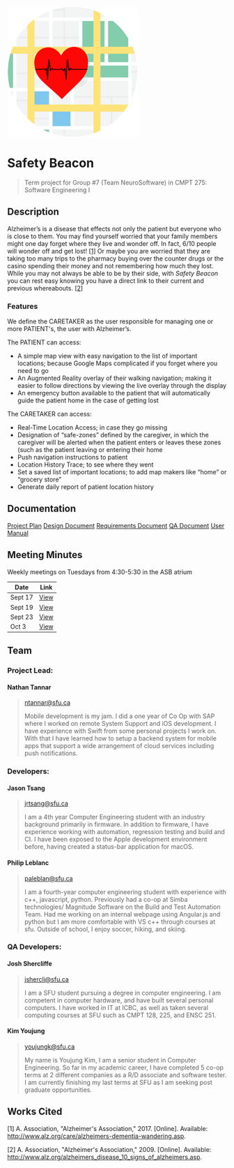 <img src="./SafetyBeacon/Assets/SafetyBeaconLogo.png" width="300"></img>

# Safety Beacon

> Term project for Group #7 (Team NeuroSoftware) in CMPT 275: Software Engineering I

## Description

Alzheimer’s is a disease that effects not only the patient but everyone who is close to them. You may find yourself worried that your family members might one day forget where they live and wonder off. In fact, 6/10 people will wonder off and get lost! [[1]](http://www.alz.org/care/alzheimers-dementia-wandering.asp) Or maybe you are worried that they are taking too many trips to the pharmacy buying over the counter drugs or the casino spending their money and not remembering how much they lost. While you may not always be able to be by their side, with *Safety Beacon* you can rest easy knowing you have a direct link to their current and previous whereabouts. [[2]](http://www.alz.org/alzheimers_disease_10_signs_of_alzheimers.asp)

### Features

We define the CARETAKER as the user responsible for managing one or more PATIENT's, the user with Alzheimer’s.

The PATIENT can access:

- A simple map view with easy navigation to the list of important locations; because Google Maps complicated if you forget where you need to go
- An Augmented Reality overlay of their walking navigation; making it easier to follow directions by viewing the live overlay through the display
- An emergency button available to the patient that will automatically guide the patient home in the case of getting lost

The CARETAKER can access:

- Real-Time Location Access; in case they go missing
- Designation of “safe-zones” defined by the caregiver, in which the caregiver will be alerted when the patient enters or leaves these zones (such as the patient leaving or entering their home
- Push navigation instructions to patient
- Location History Trace; to see where they went
- Set a saved list of important locations; to add map makers like “home” or “grocery store”
- Generate daily report of patient location history

## Documentation

[Project Plan](./docs/Group-07-ProjectPlan.pdf)
[Design Document](./docs/Group-07-Design.pdf)
[Requirements Document](./docs/Group-07-Requirements.pdf)
[QA Document](./docs/Group-07-QApdf)
[User Manual](./docs/Group-07-UserManual.pdf)

## Meeting Minutes

Weekly meetings on Tuesdays from 4:30-5:30 in the ASB atrium

| Date        | Link                                    |
| ------------|-----------------------------------------|
| Sept 17     | [View](./docs/Meeting_Minutes_1.pdf)    |
| Sept 19     | [View](./docs/Meeting_Minutes_2.pdf)    |
| Sept 23     | [View](./docs/Meeting_Minutes_3.pdf)    |
| Oct 3     | [View](./docs/Meeting_Minutes_4.pdf)    |

## Team

### Project Lead: 

#### Nathan Tannar
> ntannar@sfu.ca
> 
> Mobile development is my jam. I did a one year of Co Op with SAP where I worked on remote System Support and iOS development. I have experience with Swift from some personal projects I work on. With that I have learned how to setup a backend system for mobile apps that support a wide arrangement of cloud services including push notifications.

### Developers: 

####  Jason Tsang
> jrtsang@sfu.ca
> 
> I am a 4th year Computer Engineering student with an industry background primarily in
firmware. In addition to firmware, I have experience working with automation, regression
testing and build and CI. I have been exposed to the Apple development environment
before, having created a status-bar application for macOS.

#### Philip Leblanc
> paleblan@sfu.ca
> 
> I am a fourth-year computer engineering student with experience with c++, javascript,
python. Previously had a co-op at Simba technologies/ Magnitude Software on the Build
and Test Automation Team. Had me working on an internal webpage using Angular.js and
python but I am more comfortable with VS c++ through courses at sfu. Outside of school, I
enjoy soccer, hiking, and skiing.

### QA Developers:

#### Josh Shercliffe
> jshercli@sfu.ca
> 
> I am a SFU student pursuing a degree in computer engineering. I am competent in computer hardware, and have built several personal computers. I have worked in IT at ICBC, as well as taken several computing courses at SFU such as CMPT 128, 225, and ENSC 251.

#### Kim Youjung
> youjungk@sfu.ca
> 
> My name is Youjung Kim, I am a senior student in Computer Engineering. So far in my academic career, I have completed 5 co-op terms at 2 different companies as a R/D associate and software tester. I am currently finishing my last terms at SFU as I am seeking post graduate opportunities.

## Works Cited

[1] A. Association, "Alzheimer's Association," 2017. [Online]. Available: http://www.alz.org/care/alzheimers-dementia-wandering.asp.

[2] A. Association, "Alzheimer's Association," 2009. [Online]. Available: http://www.alz.org/alzheimers_disease_10_signs_of_alzheimers.asp.




